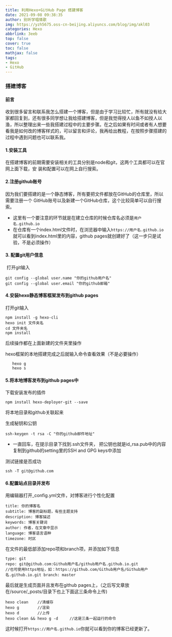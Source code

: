 ```yaml
---
title: 利用Hexo+GitHub Page 搭建博客
date: 2021-09-08 09:38:35
author: 别听学唱情歌
img: https://yzh5675.oss-cn-beijing.aliyuncs.com/blog/img/akl03
categories: Hexo
abbrlink: 3eeb
top: false
cover: true
toc: false
mathjax: false
tags:
- Hexo
- GitHub
---
```

### 搭建博客

#### 前言

 收到很多留言和联系我怎么搭建一个博客，但是由于学习比较忙，所有就没有给大家都回复到，还有很多同学想让我给搭建博客，但是我觉得授人以鱼不如授人以渔，所以整理出来一些我搭建过程中的主要步骤。在之后如果有时间或者有人想要看我是如何改的博客样式的，可以留言和评论，我再给出教程，在按照步骤搭建的过程中遇到问题也可以联系我。

#### 1.安装工具

在搭建博客的前期需要安装相关的工具分别是node和git，这两个工具都可以在官网上面下载，安	装和配置可以在网上自行搜索。



#### 2.注册github账号

因为我们要搭建的是一个静态博客，所有要把文件都放在GitHub的仓库里，所以需要注册一个	GitHub账号以及新建一个GitHub仓库，这个比较简单可以自行搜索。

- 这里有一个要注意的环节就是在建立仓库的时候仓库名必须是`用户名.github.io`
- 在仓库有一个index.html文件时，在浏览器中输入`https://用户名.github.io`就可以看到index.html里的内容，github pages就创建好了（这一步只是试验，不是必须操作）

#### 3. 配置git用户信息

​	打开git输入

```
git config --global user.name "你的github用户名"
git config --global user.email "你的github邮箱"
```

#### 4.安装hexo静态博客框架发布到github pages

打开git输入

```
npm install -g hexo-cli
hexo init 文件夹名
cd 文件夹名
npm install 
```

后续操作都在上面新建的文件夹里操作

hexo框架的本地搭建完成之后就输入命令查看效果（不是必要操作）

```
   hexo g
   hexo s
```

#### 5.将本地博客发布到github pages中

下载安装发布的插件

```
npm install hexo-deployer-git --save
```

将本地目录和github关联起来

生成秘钥和公钥

```
ssh-keygen -t rsa -C "你的github邮件地址"
```

- 一直回车，在提示目录下找到.ssh文件夹， 把公钥也就是id_rsa.pub中的内容复制到github的setting里的SSH and GPG keys中添加

测试链接是否成功

```
ssh -T git@github.com
```

#### 6.配置站点目录并发布

用编辑器打开_config.yml文件，对博客进行个性化配置

```
title: 你的博客名 
subtitle: 博客的副标题，有些主题支持 
description: 博客描述
keywords: 博客关键词 
author: 作者，在文章中显示 
language: 博客语言语种 
timezone: 时区
```


在文件的最低部添加repo项和branch项，并添加如下信息

```
type: git 
repo: git@github.com:Github用户名/github用户名.github.io.git
//也可使用https地址，如：https://github.com/Github用户名/Github用户名.github.io.git branch: master
```

最后就是生成页面并且发布在github pages上，（之后写文章放在/source/_posts/目录下也上下面这三条命令上传)

```
hexo clean    //清缓存
hexo g        //渲染
hexo d        //上传
hexo clean && hexo g -d		//这是三条一起运行的命令
```

这时候打开`https://用户名.github.io`你就可以看到你的博客已经更新了。